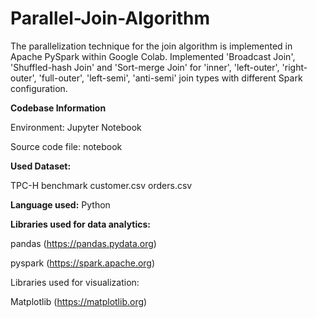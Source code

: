 # Parallel-Join-Algorithm

The parallelization technique for the join algorithm is implemented in Apache PySpark within Google Colab. Implemented 'Broadcast Join', 'Shuffled-hash Join' and 'Sort-merge Join' for 'inner', 'left-outer', 'right-outer', 'full-outer', 'left-semi', 'anti-semi' join types with different Spark configuration. 

**Codebase Information**

Environment: Jupyter Notebook

Source code file: notebook

**Used Dataset:**

TPC-H benchmark 
customer.csv
orders.csv


**Language used:** Python

**Libraries used for data analytics:**

pandas (https://pandas.pydata.org)

pyspark (https://spark.apache.org)

Libraries used for visualization:

Matplotlib (https://matplotlib.org)
